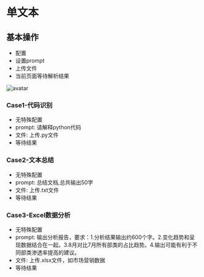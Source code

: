 # 单文本
## 基本操作
- 配置
- 设置prompt
- 上传文件
- 当前页面等待解析结果

![avatar](static/cases_md/images/content_guide.jpg)

### Case1-代码识别
- 无特殊配置
- prompt: 请解释python代码
- 文件: 上传.py文件
- 等待结果

### Case2-文本总结
- 无特殊配置
- prompt: 总结文档,总共输出50字
- 文件: 上传.txt文件
- 等待结果

### Case3-Excel数据分析
- 无特殊配置
- prompt: 输出分析报告，要求：1.分析结果输出约600个字。2.变化趋势和呈现数据结合在一起。3.8月对比7月所有部类的占比趋势。4.输出可能有利于不同部类渗透率提高的建议。
- 文件: 上传.xlsx文件，如市场营销数据
- 等待结果